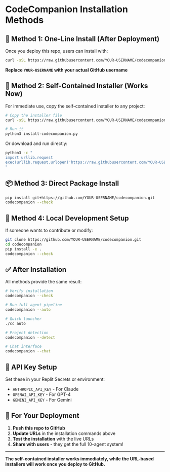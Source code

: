 # CodeCompanion Installation Methods

## 🚀 Method 1: One-Line Install (After Deployment)

Once you deploy this repo, users can install with:

```bash
curl -sSL https://raw.githubusercontent.com/YOUR-USERNAME/codecompanion/main/scripts/quick-install.sh | bash
```

**Replace `YOUR-USERNAME` with your actual GitHub username**

## 🔧 Method 2: Self-Contained Installer (Works Now)

For immediate use, copy the self-contained installer to any project:

```bash
# Copy the installer file
curl -sSL https://raw.githubusercontent.com/YOUR-USERNAME/codecompanion/main/install-codecompanion.py -o install-codecompanion.py

# Run it
python3 install-codecompanion.py
```

Or download and run directly:

```bash
python3 -c "
import urllib.request
exec(urllib.request.urlopen('https://raw.githubusercontent.com/YOUR-USERNAME/codecompanion/main/install-codecompanion.py').read())
"
```

## 📦 Method 3: Direct Package Install

```bash
pip install git+https://github.com/YOUR-USERNAME/codecompanion.git
codecompanion --check
```

## 🎯 Method 4: Local Development Setup

If someone wants to contribute or modify:

```bash
git clone https://github.com/YOUR-USERNAME/codecompanion.git
cd codecompanion
pip install -e .
codecompanion --check
```

## ✅ After Installation

All methods provide the same result:

```bash
# Verify installation
codecompanion --check

# Run full agent pipeline
codecompanion --auto

# Quick launcher
./cc auto

# Project detection
codecompanion --detect

# Chat interface
codecompanion --chat
```

## 🔧 API Key Setup

Set these in your Replit Secrets or environment:

- `ANTHROPIC_API_KEY` - For Claude
- `OPENAI_API_KEY` - For GPT-4
- `GEMINI_API_KEY` - For Gemini

## 🎯 For Your Deployment

1. **Push this repo to GitHub**
2. **Update URLs** in the installation commands above
3. **Test the installation** with the live URLs
4. **Share with users** - they get the full 10-agent system!

---

**The self-contained installer works immediately, while the URL-based installers will work once you deploy to GitHub.**